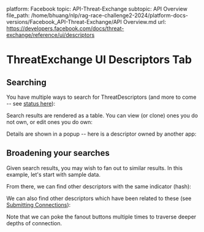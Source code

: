 platform: Facebook
topic: API-Threat-Exchange
subtopic: API Overview
file_path: /home/bhuang/nlp/rag-race-challenge2-2024/platform-docs-versions/Facebook_API-Threat-Exchange/API Overview.md
url: https://developers.facebook.com/docs/threat-exchange/reference/ui/descriptors

# ThreatExchange UI Descriptors Tab

## Searching

You have multiple ways to search for ThreatDescriptors (and more to come -- see [status here](https://developers.facebook.com/docs/threat-exchange/ui#status)):

Search results are rendered as a table. You can view (or clone) ones you do not own, or edit ones you do own:

Details are shown in a popup -- here is a descriptor owned by another app:

## Broadening your searches

Given search results, you may wish to fan out to similar results. In this example, let's start with sample data.

  

From there, we can find other descriptors with the same indicator (hash):

  

We can also find other descriptors which have been related to these (see [Submitting Connections](https://developers.facebook.com/docs/threat-exchange/reference/submitting-connections)):

  

Note that we can poke the fanout buttons multiple times to traverse deeper depths of connection.